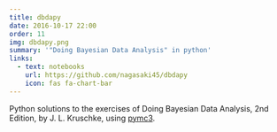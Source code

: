 ```yaml
---
title: dbdapy
date: 2016-10-17 22:00
order: 11
img: dbdapy.png
summary: '"Doing Bayesian Data Analysis" in python'
links:
  - text: notebooks
    url: https://github.com/nagasaki45/dbdapy
    icon: fas fa-chart-bar
---
```


Python solutions to the exercises of Doing Bayesian Data Analysis, 2nd
Edition, by J. L. Kruschke, using
[pymc3](https://github.com/pymc-devs/pymc3).
